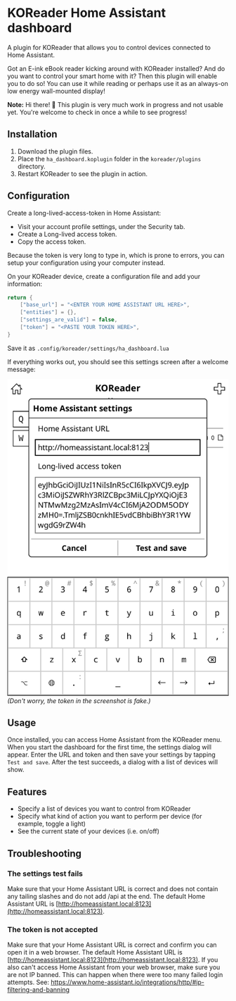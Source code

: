 # KOReader Home Assistant dashboard
A plugin for KOReader that allows you to control devices connected to Home Assistant.

Got an E-ink eBook reader kicking around with KOReader installed? And do you want to control your smart home with it? Then this plugin will enable you to do so! You can use it while reading or perhaps use it as an always-on low energy wall-mounted display!

**Note:** Hi there! 👋 This plugin is very much work in progress and not usable yet. You're welcome to check in once a while to see progress!

## Installation
1. Download the plugin files.
2. Place the `ha_dashboard.koplugin` folder in the `koreader/plugins` directory.
3. Restart KOReader to see the plugin in action.

## Configuration
Create a long-lived-access-token in Home Assistant:
- Visit your account profile settings, under the Security tab.
- Create a Long-lived access token.
- Copy the access token.

Because the token is very long to type in, which is prone to errors, you can setup your configuration using your computer instead.

On your KOReader device, create a configuration file and add your information:
```lua
return {
    ["base_url"] = "<ENTER YOUR HOME ASSISTANT URL HERE>",
    ["entities"] = {},
    ["settings_are_valid"] = false,
    ["token"] = "<PASTE YOUR TOKEN HERE>",
}
```
Save it as ```.config/koreader/settings/ha_dashboard.lua```

If everything works out, you should see this settings screen after a welcome message:

![Settings dialog screenshot showing prefilled settings](settings.png)
*(Don't worry, the token in the screenshot is fake.)*

## Usage
Once installed, you can access Home Assistant from the KOReader menu. When you start the dashboard for the first time, the settings dialog will appear. Enter the URL and token and then save your settings by tapping `Test and save`. After the test succeeds, a dialog with a list of devices will show.

## Features
- Specify a list of devices you want to control from KOReader
- Specify what kind of action you want to perform per device (for example, toggle a light)
- See the current state of your devices (i.e. on/off)

## Troubleshooting

### The settings test fails
Make sure that your Home Assistant URL is correct and does not contain any tailing slashes and do not add /api at the end. The default Home Assistant URL is [http://homeassistant.local:8123](http://homeassistant.local:8123). 

### The token is not accepted
Make sure that your Home Assistant URL is correct and confirm you can open it in a web browser. The default Home Assistant URL is [http://homeassistant.local:8123](http://homeassistant.local:8123).
If you also can't access Home Assistant from your web browser, make sure you are not IP banned. This can happen when there were too many failed login attempts. See: https://www.home-assistant.io/integrations/http/#ip-filtering-and-banning